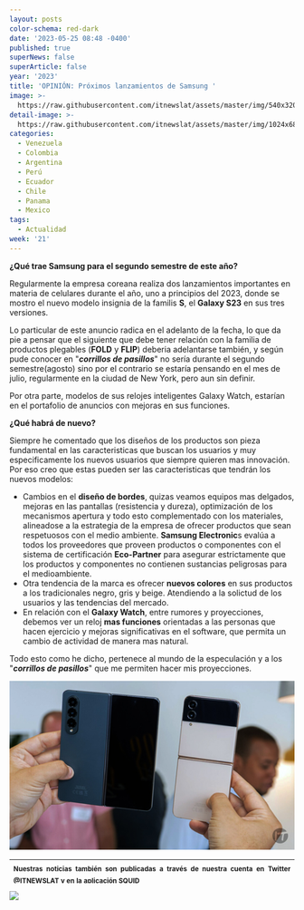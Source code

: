 ```yaml
---
layout: posts
color-schema: red-dark
date: '2023-05-25 08:48 -0400'
published: true
superNews: false
superArticle: false
year: '2023'
title: 'OPINIÓN: Próximos lanzamientos de Samsung '
image: >-
  https://raw.githubusercontent.com/itnewslat/assets/master/img/540x320/FOLD-4-FLIP-4-p.jpg
detail-image: >-
  https://raw.githubusercontent.com/itnewslat/assets/master/img/1024x680/FOLD-4-FLIP-4-g.jpg
categories:
  - Venezuela
  - Colombia
  - Argentina
  - Perú
  - Ecuador
  - Chile
  - Panama
  - Mexico
tags:
  - Actualidad
week: '21'
---
```


**¿Qué trae Samsung para el segundo semestre de este año?**

Regularmente la empresa coreana realiza dos lanzamientos importantes en materia de celulares durante el año, uno a principios del 2023, donde se mostro el nuevo modelo insignia de la familis **S**, el **Galaxy S23** en sus tres versiones.

Lo particular de este anuncio radica en el adelanto de la fecha, lo que da pie a pensar que el siguiente que debe tener relación con la familia de productos plegables (**FOLD** y **FLIP**) deberia adelantarse también, y según pude conocer en "**_corrillos de pasillos_**" no sería durante el segundo semestre(agosto) sino por el contrario se estaría pensando en el mes de julio, regularmente en la ciudad de New York, pero aun sin definir.

Por otra parte, modelos de sus relojes inteligentes Galaxy Watch, estarían en el portafolio de anuncios con mejoras en sus funciones.

**¿Qué habrá de nuevo?**

Siempre he comentado que los diseños de los productos son pieza fundamental en las caracteristicas que buscan los usuarios y muy especificamente los nuevos usuarios que siempre quieren mas innovación. Por eso creo que estas pueden ser las caracteristicas que tendrán los nuevos modelos:

- Cambios en el **diseño de bordes**, quizas veamos equipos mas delgados, mejoras en las pantallas (resistencia y dureza), optimización de los mecanismos apertura y todo esto complementado con los materiales, alineadose a la estrategia de la empresa de ofrecer productos que sean respetuosos con el medio ambiente. **Samsung Electronic**s evalúa a todos los proveedores que proveen productos o componentes con el sistema de certificación **Eco-Partner** para asegurar estrictamente que los productos y componentes no contienen sustancias peligrosas para el medioambiente.
- Otra tendencia de la marca es ofrecer **nuevos colores** en sus productos a los tradicionales negro, gris y beige. Atendiendo a la solictud de los usuarios y las tendencias del mercado.
- En relación con el **Galaxy Watch**, entre rumores y proyecciones, debemos ver un reloj **mas funciones** orientadas a las personas que hacen ejercicio y mejoras significativas en el software, que permita un cambio de actividad de manera mas natural.

Todo esto como he dicho, pertenece al mundo de la especulación y a los "**_corrillos de pasillos_**" que me permiten hacer mis proyecciones.

![](https://raw.githubusercontent.com/itnewslat/assets/master/img/540x320/FOLD-4-FLIP-4-p.jpg)

<table style="height: 42px;" width="569">
<tbody>
<tr>
<td style="text-align: justify;"><sub><strong>Nuestras noticias también son publicadas a través de nuestra cuenta en Twitter <a href="https://twitter.com/itnewslat?lang=es">@ITNEWSLAT</a> y en la aplicación <a href="https://squidapp.co/en/">SQUID</a></strong></sub></td>
</tr>
</tbody>
</table>

<img src="https://tracker.metricool.com/c3po.jpg?hash=56f88a41e39ab42c063cc51676587a04"/>
